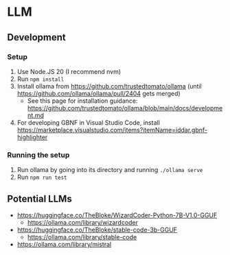 # LLM

## Development

### Setup

1. Use Node.JS 20 (I recommend nvm)
2. Run `npm install`
3. Install ollama from https://github.com/trustedtomato/ollama (until https://github.com/ollama/ollama/pull/2404 gets merged)
   - See this page for installation guidance: https://github.com/trustedtomato/ollama/blob/main/docs/development.md
4. For developing GBNF in Visual Studio Code, install https://marketplace.visualstudio.com/items?itemName=iddar.gbnf-highlighter

### Running the setup

1. Run ollama by going into its directory and running `./ollama serve`
2. Run `npm run test`

## Potential LLMs

- https://huggingface.co/TheBloke/WizardCoder-Python-7B-V1.0-GGUF
  - https://ollama.com/library/wizardcoder
- https://huggingface.co/TheBloke/stable-code-3b-GGUF
  - https://ollama.com/library/stable-code
- https://ollama.com/library/mistral
